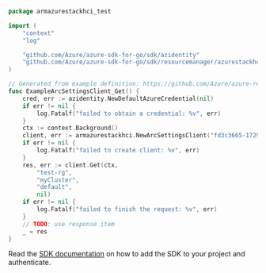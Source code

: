 ```go
package armazurestackhci_test

import (
	"context"
	"log"

	"github.com/Azure/azure-sdk-for-go/sdk/azidentity"
	"github.com/Azure/azure-sdk-for-go/sdk/resourcemanager/azurestackhci/armazurestackhci"
)

// Generated from example definition: https://github.com/Azure/azure-rest-api-specs/tree/main/specification/azurestackhci/resource-manager/Microsoft.AzureStackHCI/stable/2022-05-01/examples/GetArcSetting.json
func ExampleArcSettingsClient_Get() {
	cred, err := azidentity.NewDefaultAzureCredential(nil)
	if err != nil {
		log.Fatalf("failed to obtain a credential: %v", err)
	}
	ctx := context.Background()
	client, err := armazurestackhci.NewArcSettingsClient("fd3c3665-1729-4b7b-9a38-238e83b0f98b", cred, nil)
	if err != nil {
		log.Fatalf("failed to create client: %v", err)
	}
	res, err := client.Get(ctx,
		"test-rg",
		"myCluster",
		"default",
		nil)
	if err != nil {
		log.Fatalf("failed to finish the request: %v", err)
	}
	// TODO: use response item
	_ = res
}
```

Read the [SDK documentation](https://github.com/Azure/azure-sdk-for-go/blob/sdk%2Fresourcemanager%2Fazurestackhci%2Farmazurestackhci%2Fv1.0.0/sdk/resourcemanager/azurestackhci/armazurestackhci/README.md) on how to add the SDK to your project and authenticate.
